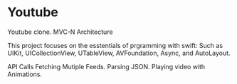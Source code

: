 # Youtube
Youtube clone.
MVC-N Architecture

This project focuses on the esstentials of prgramming with swift: Such as UIKit, UICollectionView, UTableView, AVFoundation, Async, and AutoLayout.

API Calls
Fetching Mutiple Feeds.
Parsing JSON.
Playing video with Animations.


